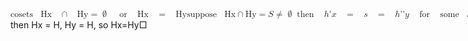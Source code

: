 <math xmlns='http://www.w3.org/1998/Math/MathML'>
    <mrow><mi fontstyle='2D Math' fontweight='normal'>cosets</mi><mo>&nbsp;</mo><mi fontstyle='2D Math' fontweight='normal'>Hx</mi><mo>&nbsp;</mo><mo>&cap;</mo><mo>&nbsp;</mo><mi fontstyle='2D Math' fontweight='normal'>Hy</mi><mo>&#x3d;</mo><mo>&varnothing;</mo><mo>&nbsp;</mo><mo>or</mo><mo>&nbsp;</mo><mi fontstyle='2D Math' fontweight='normal'>Hx</mi><mo>&nbsp;</mo><mo>&#x3d;</mo><mo>&nbsp;</mo><mi fontstyle='2D Math' fontweight='normal'>Hy</mi></mrow>
    <mrow><mi fontstyle='2D Math' fontweight='normal'>suppose</mi><mo>&nbsp;</mo><mi fontstyle='2D Math' fontweight='normal'>Hx</mi><mo>&cap;</mo><mi fontstyle='2D Math' fontweight='normal'>Hy</mi><mo>&#x3d;</mo><mi fontstyle='2D Math' fontweight='normal'>S</mi><mo>&NotEqual;</mo><mo>&varnothing;</mo></mrow>
    <mrow><mo>then</mo><mo>&nbsp;</mo><mi fontstyle='2D Input' fontweight='normal'>h</mi><mo>&#x27;</mo><mi fontstyle='2D Input' fontweight='normal'>x</mi><mo>&nbsp;</mo><mo>&#x3d;</mo><mo>&nbsp;</mo><mi fontstyle='2D Input' fontweight='normal'>s</mi><mo>&nbsp;</mo><mo>&#x3d;</mo><mo>&nbsp;</mo><mi fontstyle='2D Input' fontweight='normal'>h</mi><mo>&#x27;</mo><mo>&#x27;</mo><mi fontstyle='2D Input' fontweight='normal'>y</mi><mo>&nbsp;</mo><mo>for</mo><mo>&nbsp;</mo><mi fontstyle='2D Input' fontweight='normal'>some</mi><mo>&nbsp;</mo><mi fontstyle='2D Input' fontweight='normal'>h</mi><mo>&#x27;</mo><mo>&#x2c;</mo><mo>&nbsp;</mo><mi fontstyle='2D Input' fontweight='normal'>h</mi><mo>&#x27;</mo><mo>&#x27;</mo><mo>&isinv;</mo><mo>&nbsp;</mo><mi fontstyle='2D Input' fontweight='normal'>H</mi><mspace height='0.0ex' width='0.0em' depth='0.0ex' linebreak='newline'/><mi fontstyle='2D Math' fontweight='normal'>x</mi><mo>&nbsp;</mo><mo>&#x3d;</mo><mo>&nbsp;</mo><mi fontstyle='2D Math' fontweight='normal'>h</mi><msup><mo>&#x27;</mo><mrow><mo>&minus;</mo><mn fontstyle='2D Math' fontweight='normal'>1</mn></mrow></msup><mi fontstyle='2D Math' fontweight='normal'>h</mi><mo>&#x27;</mo><mo>&#x27;</mo><mi fontstyle='2D Math' fontweight='normal'>y</mi><mo>&nbsp;</mo><mo>&#x3d;</mo><mo>&nbsp;</mo><mi fontstyle='2D Math' fontweight='normal'>h</mi><mo>&#x27;</mo><mo>&#x27;</mo><mo>&#x27;</mo><mi fontstyle='2D Math' fontweight='normal'>y</mi><mspace height='0.0ex' width='0.0em' depth='0.0ex' linebreak='newline'/><mi fontstyle='2D Math' fontweight='normal'>h</mi><mo>&#x27;</mo><mo>&#x27;</mo><mo>&#x27;</mo><mo>&nbsp;</mo><mo>&#x3d;</mo><mo>&nbsp;</mo><msup><mi fontstyle='2D Math' fontweight='normal'>xy</mi><mrow><mo>&minus;</mo><mn fontstyle='2D Math' fontweight='normal'>1</mn></mrow></msup><mo>&#x2c;</mo><mo>&nbsp;</mo><mi fontstyle='2D Math' fontweight='normal'>as</mi><mo>&nbsp;</mo><mi fontstyle='2D Math' fontweight='normal'>h</mi><mo>&#x27;</mo><mo>&#x27;</mo><mo>&#x27;</mo><mo>&isinv;</mo><mi fontstyle='2D Math' fontweight='normal'>H</mi><mo>&#x2c;</mo><mo>&nbsp;</mo><mo>&nbsp;</mo><mo>&nbsp;</mo><mi fontstyle='2D Math' fontweight='normal'>x</mi><mo>&#x2c;</mo><msup><mi fontstyle='2D Math' fontweight='normal'>y</mi><mrow><mo>&minus;</mo><mn fontstyle='2D Math' fontweight='normal'>1</mn></mrow></msup><mo>&isinv;</mo><mi fontstyle='2D Math' fontweight='normal'>H</mi><mo>&#x2c;</mo><mo>&nbsp;</mo><mi fontstyle='2D Math' fontweight='normal'>so</mi><mo>&nbsp;</mo><mi fontstyle='2D Math' fontweight='normal'>y</mi><mo>&isinv;</mo><mi fontstyle='2D Math' fontweight='normal'>H</mi><mo>&nbsp;</mo><mi fontstyle='2D Math' fontweight='normal'>as</mi><mo>&nbsp;</mo><mi fontstyle='2D Math' fontweight='normal'>well</mi></mrow></math>
    <mrow><mo>then</mo><mo>&nbsp;</mo><mi fontstyle='2D Math' fontweight='normal'>Hx</mi><mo>&nbsp;</mo><mo>&#x3d;</mo><mo>&nbsp;</mo><mi fontstyle='2D Math' fontweight='normal'>H</mi><mo>&#x2c;</mo><mo>&nbsp;</mo><mi fontstyle='2D Math' fontweight='normal'>Hy</mi><mo>&nbsp;</mo><mo>&#x3d;</mo><mo>&nbsp;</mo><mi fontstyle='2D Math' fontweight='normal'>H</mi><mo>&#x2c;</mo><mo>&nbsp;</mo><mi fontstyle='2D Math' fontweight='normal'>so</mi><mo>&nbsp;</mo><mi fontstyle='2D Math' fontweight='normal'>Hx</mi><mo>&#x3d;</mo><mi fontstyle='2D Math' fontweight='normal'>Hy</mi><mo>&Square;</mo></mrow>
</math>